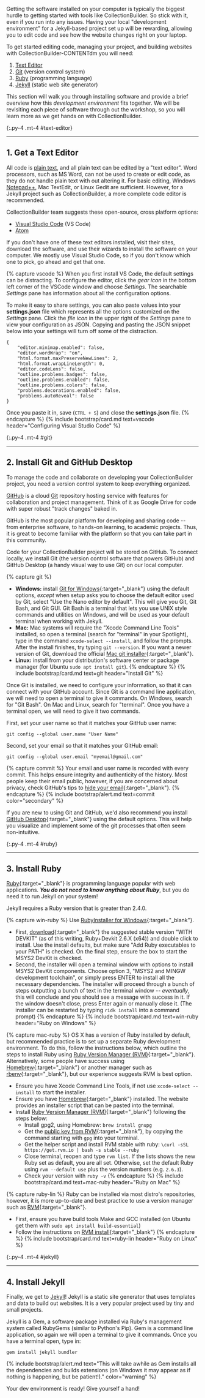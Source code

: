 Getting the software installed on your computer is typically the biggest hurdle to getting started with tools like CollectionBuilder. 
So stick with it, even if you run into any issues. 
Having your local "development environment" for a Jekyll-based project set up will be rewarding, allowing you to edit code and see how the website changes right on your laptop.

To get started editing code, managing your project, and building websites with CollectionBuilder-CONTENTdm you will need: 

1. [Text Editor](#text-editor)
2. [Git](#git) (version control system)
3. [Ruby](#ruby) (programming language)
4. [Jekyll](#jekyll) (static web site generator)

This section will walk you through installing software and provide a brief overview how this *development environment* fits together.
We will be revisiting each piece of software through out the workshop, so you will learn more as we get hands on with CollectionBuilder.

{:.py-4 .mt-4 #text-editor}
***

## 1. Get a Text Editor

All code is [plain text](https://en.wikipedia.org/wiki/Plain_text), and all plain text can be edited by a "text editor". 
Word processors, such as MS Word, can not be used to create or edit code, as they  do not handle plain text with out altering it.
For basic editing, Windows [Notepad++](https://notepad-plus-plus.org/), Mac TextEdit, or Linux Gedit are sufficient.
However, for a Jekyll project such as CollectionBuilder, a more complete code editor is recommended. 

CollectionBuilder team suggests these open-source, cross platform options:

- [Visual Studio Code](https://code.visualstudio.com/) (VS Code)
- [Atom](https://atom.io/)

If you don't have one of these text editors installed, visit their sites, download the software, and use their wizards to install the software on your computer. 
We mostly use Visual Studio Code, so if you don't know which one to pick, go ahead and get that one. 

{% capture vscode %}
When you first install VS Code, the default settings can be distracting. 
To configure the editor, click the *gear icon* in the bottom left corner of the VSCode window and choose *Settings*.
The searchable *Settings* pane has information about all the configuration options.

To make it easy to share settings, you can also paste values into your **settings.json** file which represents all the options customized on the *Settings* pane.
Click the *file icon* in the upper right of the *Settings* pane to view your configuration as JSON.
Copying and pasting the JSON snippet below into your settings will turn off some of the distraction. 

```
{
    "editor.minimap.enabled": false,
    "editor.wordWrap": "on",
    "html.format.maxPreserveNewLines": 2,
    "html.format.wrapLineLength": 0,
    "editor.codeLens": false,
    "outline.problems.badges": false,
    "outline.problems.enabled": false,
    "outline.problems.colors": false,
    "problems.decorations.enabled": false,
    "problems.autoReveal": false
}
```

Once you paste it in, save (`CTRL + S`) and close the **settings.json** file.
{% endcapture %}
{% include bootstrap/card.md text=vscode header="Configuring Visual Studio Code" %}

{:.py-4 .mt-4 #git}
***

## 2. Install Git and GitHub Desktop

To manage the code and collaborate on developing your CollectionBuilder project, you need a version control system to keep everything organized. 

[GitHub](https://github.com/) is a cloud [Git](https://git-scm.com/) repository hosting service with features for collaboration and project management.
Think of it as Google Drive for code with super robust "track changes" baked in.

GitHub is the most popular platform for developing and sharing code -- from enterprise software, to hands-on learning, to academic projects.
Thus, it is great to become familiar with the platform so that you can take part in this community.

Code for your CollectionBuilder project will be stored on GitHub. 
To connect locally, we install Git (the version control software that powers GitHub) and GitHub Desktop (a handy visual way to use Git) on our local computer.

{% capture git %}
- **Windows:** install [Git for Windows](https://git-scm.com/downloads){:target="_blank"} using the default options, *except* when setup asks you to choose the default editor used by Git, select "Use the Nano editor by default". This will give you Git, Git Bash, and Git GUI. Git Bash is a terminal that lets you use UNIX style commands and utilities on Windows, and will be used as your default terminal when working with Jekyll.
- **Mac:** Mac systems will require the "Xcode Command Line Tools" installed, so open a terminal (search for "terminal" in your Spotlight), type in the command `xcode-select --install`, and follow the prompts. After the install finishes, try typing `git --version`. If you want a newer version of Git, download the official [Mac git installer](https://git-scm.com/downloads){:target="_blank"}.
- **Linux:** install from your distribution's software center or package manager (for Ubuntu `sudo apt install git`).
{% endcapture %}
{% include bootstrap/card.md text=git header="Install Git" %}

Once Git is installed, we need to configure your information, so that it can connect with your GitHub account.
Since Git is a command line application, we will need to open a terminal to give it commands. 
On Windows, search for "Git Bash". 
On Mac and Linux, search for "terminal".
Once you have a terminal open, we will need to give it two commands.

First, set your user name so that it matches your GitHub user name:

`git config --global user.name "User Name"`

Second, set your email so that it matches your GitHub email:

`git config --global user.email "myemail@gmail.com"`

{% capture commit %}
Your email and user name is recorded with every commit.
This helps ensure integrity and authenticity of the history.
Most people keep their email public, however, if you are concerned about privacy, check GitHub's tips to [hide your email](https://help.github.com/articles/about-commit-email-addresses/){:target="_blank"}.
{% endcapture %}
{% include bootstrap/alert.md text=commit color="secondary" %} 

If you are new to using Git and GitHub, we'd also recommend you install [GitHub Desktop](https://desktop.github.com/){:target="_blank"} using the default options. 
This will help you visualize and implement some of the git processes that often seem non-intuitive. 

{:.py-4 .mt-4 #ruby}
***

## 3. Install Ruby

[Ruby](https://www.ruby-lang.org/en/){:target="_blank"} is programming language popular with web applications. 
**_You do not need to know anything about Ruby_**, but you do need it to run Jekyll on your system!

Jekyll requires a Ruby version that is greater than 2.4.0.

{% capture win-ruby %}
Use [RubyInstaller for Windows](https://rubyinstaller.org/){:target="_blank"}. 

- First, [download](https://rubyinstaller.org/downloads/){:target="_blank"} the suggested stable version "WITH DEVKIT" (as of this writing, Ruby+Devkit 2.6.X (x64)) and double click to install. Use the install defaults, but make sure "Add Ruby executables to your PATH" is checked. On the final step, ensure the box to start the MSYS2 DevKit is checked.
- Second, the installer will open a terminal window with options to install MSYS2 DevKit components. Choose option 3, "MSYS2 and MINGW development toolchain", or simply press ENTER to install all the necessary dependencies. The installer will proceed through a bunch of steps outputting a bunch of text in the terminal window -- *eventually*, this will conclude and you should see a message with success in it. If the window doesn't close, press Enter again or manually close it. (The installer can be restarted by typing `ridk install` into a command prompt)
{% endcapture %}
{% include bootstrap/card.md text=win-ruby header="Ruby on Windows" %}

{% capture mac-ruby %}
OS X has a version of Ruby installed by default, but recommended practice is to set up a separate Ruby development environment. 
To do this, follow the instructions below, which outline the steps to install Ruby using [Ruby Version Manager (RVM)](https://rvm.io/){:target="_blank"}. 
Alternatively, some people have success using [Homebrew](https://brew.sh/){:target="_blank"} or another manager such as [rbenv](https://github.com/rbenv/rbenv){:target="_blank"}, but our experience suggests RVM is best option.

- Ensure you have Xcode Command Line Tools, if not use `xcode-select --install` to start the installer.
- Ensure you have [Homebrew](https://brew.sh/){:target="_blank"} installed. The website provides an installer script that can be pasted into the terminal.
- Install [Ruby Version Manager (RVM)](https://rvm.io/){:target="_blank"} following the steps below:
    - Install gpg2, using Homebrew: `brew install gnupg`
    - Get the [public key from RVM](https://rvm.io/rvm/install){:target="_blank"}, by copying the command starting with `gpg` into your terminal.
    - Get the helper script and install RVM stable with ruby: `\curl -sSL https://get.rvm.io | bash -s stable --ruby`
    - Close terminal, reopen and type `rvm list`. If the lists shows the new Ruby set as default, you are all set. Otherwise, set the default Ruby using `rvm --default use` plus the version numbers (e.g. `2.6.3`).
    - Check your version with `ruby -v`
{% endcapture %}
{% include bootstrap/card.md text=mac-ruby header="Ruby on Mac" %}

{% capture ruby-lin %}
Ruby can be installed via most distro's repositories, however, it is more up-to-date and best practice to use a version manager such as [RVM](http://rvm.io/){:target="_blank"}.

- First, ensure you have build tools Make and GCC installed (on Ubuntu get them with `sudo apt install build-essential`)
- Follow the instructions on [RVM install](https://rvm.io/rvm/install){:target="_blank"}
{% endcapture %}
{% include bootstrap/card.md text=ruby-lin header="Ruby on Linux" %}

{:.py-4 .mt-4 #jekyll}
***

## 4. Install Jekyll

Finally, we get to [Jekyll](https://jekyllrb.com/)!
Jekyll is a static site generator that uses templates and data to build out websites. 
It is a very popular project used by tiny and small projects. 

Jekyll is a Gem, a software package installed via Ruby's management system called RubyGems (similar to Python's Pip). 
Gem is a command line application, so again we will open a terminal to give it commands.
Once you have a terminal open, type in:

`gem install jekyll bundler`

{% include bootstrap/alert.md text="This will take awhile as Gem installs all the dependencies and builds extensions (on Windows it may appear as if nothing is happening, but be patient!)." color="warning" %}

Your dev environment is ready! Give yourself a hand!
